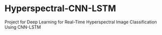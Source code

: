 # Hyperspectral-CNN-LSTM
Project for Deep Learning for Real-Time Hyperspectral Image Classification Using CNN-LSTM
